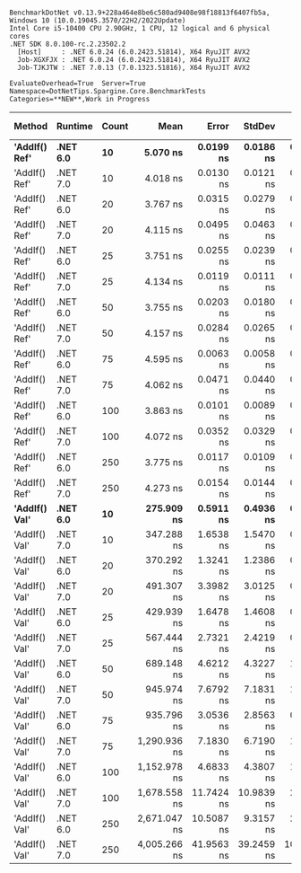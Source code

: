 ```

BenchmarkDotNet v0.13.9+228a464e8be6c580ad9408e98f18813f6407fb5a, Windows 10 (10.0.19045.3570/22H2/2022Update)
Intel Core i5-10400 CPU 2.90GHz, 1 CPU, 12 logical and 6 physical cores
.NET SDK 8.0.100-rc.2.23502.2
  [Host]     : .NET 6.0.24 (6.0.2423.51814), X64 RyuJIT AVX2
  Job-XGXFJX : .NET 6.0.24 (6.0.2423.51814), X64 RyuJIT AVX2
  Job-TJKJTW : .NET 7.0.13 (7.0.1323.51816), X64 RyuJIT AVX2

EvaluateOverhead=True  Server=True  Namespace=DotNetTips.Spargine.Core.BenchmarkTests  
Categories=**NEW**,Work in Progress  

```
| Method        | Runtime  | Count | Mean         | Error      | StdDev     | StdErr     | Min          | Q1           | Median       | Q3           | Max          | Op/s          | CI99.9% Margin | Iterations | Kurtosis | MValue | Skewness | Rank | LogicalGroup | Baseline | Code Size | Allocated |
|-------------- |--------- |------ |-------------:|-----------:|-----------:|-----------:|-------------:|-------------:|-------------:|-------------:|-------------:|--------------:|---------------:|-----------:|---------:|-------:|---------:|-----:|------------- |--------- |----------:|----------:|
| **&#39;AddIf() Ref&#39;** | **.NET 6.0** | **10**    |     **5.070 ns** |  **0.0199 ns** |  **0.0186 ns** |  **0.0048 ns** |     **5.039 ns** |     **5.056 ns** |     **5.070 ns** |     **5.076 ns** |     **5.103 ns** | **197,245,573.2** |      **0.0199 ns** |      **15.00** |    **2.129** |  **2.000** |   **0.3398** |    **6** | *****            | **No**       |     **429 B** |         **-** |
| &#39;AddIf() Ref&#39; | .NET 7.0 | 10    |     4.018 ns |  0.0130 ns |  0.0121 ns |  0.0031 ns |     3.996 ns |     4.010 ns |     4.015 ns |     4.025 ns |     4.040 ns | 248,903,891.3 |      0.0130 ns |      15.00 |    2.058 |  2.000 |   0.2589 |    3 | *            | No       |     424 B |         - |
| &#39;AddIf() Ref&#39; | .NET 6.0 | 20    |     3.767 ns |  0.0315 ns |  0.0279 ns |  0.0075 ns |     3.699 ns |     3.769 ns |     3.778 ns |     3.781 ns |     3.786 ns | 265,459,462.0 |      0.0315 ns |      14.00 |    4.198 |  2.000 |  -1.6866 |    1 | *            | No       |     429 B |         - |
| &#39;AddIf() Ref&#39; | .NET 7.0 | 20    |     4.115 ns |  0.0495 ns |  0.0463 ns |  0.0119 ns |     4.052 ns |     4.068 ns |     4.119 ns |     4.144 ns |     4.190 ns | 243,023,487.9 |      0.0495 ns |      15.00 |    1.386 |  2.000 |   0.0418 |    3 | *            | No       |     424 B |         - |
| &#39;AddIf() Ref&#39; | .NET 6.0 | 25    |     3.751 ns |  0.0255 ns |  0.0239 ns |  0.0062 ns |     3.676 ns |     3.748 ns |     3.752 ns |     3.765 ns |     3.776 ns | 266,574,217.0 |      0.0255 ns |      15.00 |    6.955 |  2.000 |  -1.9422 |    1 | *            | No       |     429 B |         - |
| &#39;AddIf() Ref&#39; | .NET 7.0 | 25    |     4.134 ns |  0.0119 ns |  0.0111 ns |  0.0029 ns |     4.109 ns |     4.126 ns |     4.133 ns |     4.143 ns |     4.149 ns | 241,909,153.0 |      0.0119 ns |      15.00 |    2.297 |  2.000 |  -0.5680 |    3 | *            | No       |     424 B |         - |
| &#39;AddIf() Ref&#39; | .NET 6.0 | 50    |     3.755 ns |  0.0203 ns |  0.0180 ns |  0.0048 ns |     3.712 ns |     3.754 ns |     3.759 ns |     3.765 ns |     3.776 ns | 266,280,448.3 |      0.0203 ns |      14.00 |    3.528 |  2.000 |  -1.2292 |    1 | *            | No       |     429 B |         - |
| &#39;AddIf() Ref&#39; | .NET 7.0 | 50    |     4.157 ns |  0.0284 ns |  0.0265 ns |  0.0069 ns |     4.073 ns |     4.154 ns |     4.161 ns |     4.169 ns |     4.185 ns | 240,580,264.6 |      0.0284 ns |      15.00 |    6.720 |  2.000 |  -1.9254 |    3 | *            | No       |     424 B |         - |
| &#39;AddIf() Ref&#39; | .NET 6.0 | 75    |     4.595 ns |  0.0063 ns |  0.0058 ns |  0.0015 ns |     4.581 ns |     4.591 ns |     4.597 ns |     4.598 ns |     4.607 ns | 217,626,435.5 |      0.0063 ns |      15.00 |    3.592 |  2.000 |  -0.3709 |    5 | *            | No       |     429 B |         - |
| &#39;AddIf() Ref&#39; | .NET 7.0 | 75    |     4.062 ns |  0.0471 ns |  0.0440 ns |  0.0114 ns |     3.964 ns |     4.047 ns |     4.062 ns |     4.092 ns |     4.123 ns | 246,182,486.0 |      0.0471 ns |      15.00 |    2.731 |  2.000 |  -0.6281 |    3 | *            | No       |     424 B |         - |
| &#39;AddIf() Ref&#39; | .NET 6.0 | 100   |     3.863 ns |  0.0101 ns |  0.0089 ns |  0.0024 ns |     3.846 ns |     3.860 ns |     3.864 ns |     3.868 ns |     3.877 ns | 258,887,118.4 |      0.0101 ns |      14.00 |    2.333 |  2.000 |  -0.4286 |    2 | *            | No       |     429 B |         - |
| &#39;AddIf() Ref&#39; | .NET 7.0 | 100   |     4.072 ns |  0.0352 ns |  0.0329 ns |  0.0085 ns |     4.006 ns |     4.061 ns |     4.089 ns |     4.096 ns |     4.103 ns | 245,591,854.1 |      0.0352 ns |      15.00 |    2.278 |  2.000 |  -0.9436 |    3 | *            | No       |     424 B |         - |
| &#39;AddIf() Ref&#39; | .NET 6.0 | 250   |     3.775 ns |  0.0117 ns |  0.0109 ns |  0.0028 ns |     3.760 ns |     3.767 ns |     3.774 ns |     3.782 ns |     3.796 ns | 264,878,173.9 |      0.0117 ns |      15.00 |    1.868 |  2.000 |   0.3886 |    1 | *            | No       |     429 B |         - |
| &#39;AddIf() Ref&#39; | .NET 7.0 | 250   |     4.273 ns |  0.0154 ns |  0.0144 ns |  0.0037 ns |     4.252 ns |     4.262 ns |     4.269 ns |     4.282 ns |     4.302 ns | 234,022,652.7 |      0.0154 ns |      15.00 |    1.970 |  2.000 |   0.4589 |    4 | *            | No       |     424 B |         - |
| **&#39;AddIf() Val&#39;** | **.NET 6.0** | **10**    |   **275.909 ns** |  **0.5911 ns** |  **0.4936 ns** |  **0.1369 ns** |   **275.317 ns** |   **275.681 ns** |   **275.796 ns** |   **275.924 ns** |   **276.970 ns** |   **3,624,381.4** |      **0.5911 ns** |      **13.00** |    **2.904** |  **2.000** |   **1.0280** |    **7** | *****            | **No**       |     **464 B** |    **1640 B** |
| &#39;AddIf() Val&#39; | .NET 7.0 | 10    |   347.288 ns |  1.6538 ns |  1.5470 ns |  0.3994 ns |   344.892 ns |   345.892 ns |   347.454 ns |   348.291 ns |   349.724 ns |   2,879,452.3 |      1.6538 ns |      15.00 |    1.702 |  2.000 |  -0.0412 |    8 | *            | No       |     463 B |    1640 B |
| &#39;AddIf() Val&#39; | .NET 6.0 | 20    |   370.292 ns |  1.3241 ns |  1.2386 ns |  0.3198 ns |   367.283 ns |   369.587 ns |   370.180 ns |   370.992 ns |   372.422 ns |   2,700,573.8 |      1.3241 ns |      15.00 |    3.263 |  2.000 |  -0.4536 |    9 | *            | No       |     464 B |    2760 B |
| &#39;AddIf() Val&#39; | .NET 7.0 | 20    |   491.307 ns |  3.3982 ns |  3.0125 ns |  0.8051 ns |   484.262 ns |   489.873 ns |   491.984 ns |   493.327 ns |   495.285 ns |   2,035,387.8 |      3.3982 ns |      14.00 |    2.808 |  2.000 |  -0.8594 |   11 | *            | No       |     463 B |    2760 B |
| &#39;AddIf() Val&#39; | .NET 6.0 | 25    |   429.939 ns |  1.6478 ns |  1.4608 ns |  0.3904 ns |   425.122 ns |   430.043 ns |   430.402 ns |   430.510 ns |   431.023 ns |   2,325,912.0 |      1.6478 ns |      14.00 |    8.492 |  2.000 |  -2.5125 |   10 | *            | No       |     464 B |    3320 B |
| &#39;AddIf() Val&#39; | .NET 7.0 | 25    |   567.444 ns |  2.7321 ns |  2.4219 ns |  0.6473 ns |   561.177 ns |   566.473 ns |   567.635 ns |   568.227 ns |   571.149 ns |   1,762,289.9 |      2.7321 ns |      14.00 |    3.857 |  2.000 |  -0.8282 |   12 | *            | No       |     463 B |    3320 B |
| &#39;AddIf() Val&#39; | .NET 6.0 | 50    |   689.148 ns |  4.6212 ns |  4.3227 ns |  1.1161 ns |   684.086 ns |   685.688 ns |   687.415 ns |   693.400 ns |   696.561 ns |   1,451,067.3 |      4.6212 ns |      15.00 |    1.331 |  2.000 |   0.3303 |   13 | *            | No       |     464 B |    6120 B |
| &#39;AddIf() Val&#39; | .NET 7.0 | 50    |   945.974 ns |  7.6792 ns |  7.1831 ns |  1.8547 ns |   935.404 ns |   940.496 ns |   943.317 ns |   951.619 ns |   958.401 ns |   1,057,111.3 |      7.6792 ns |      15.00 |    1.517 |  2.000 |   0.1551 |   14 | *            | No       |     463 B |    6120 B |
| &#39;AddIf() Val&#39; | .NET 6.0 | 75    |   935.796 ns |  3.0536 ns |  2.8563 ns |  0.7375 ns |   931.194 ns |   934.018 ns |   935.379 ns |   938.689 ns |   939.872 ns |   1,068,608.7 |      3.0536 ns |      15.00 |    1.590 |  2.000 |  -0.0284 |   14 | *            | No       |     464 B |    8920 B |
| &#39;AddIf() Val&#39; | .NET 7.0 | 75    | 1,290.936 ns |  7.1830 ns |  6.7190 ns |  1.7348 ns | 1,281.365 ns | 1,285.939 ns | 1,291.103 ns | 1,294.045 ns | 1,306.097 ns |     774,632.0 |      7.1830 ns |      15.00 |    2.553 |  2.000 |   0.4081 |   16 | *            | No       |     463 B |    8920 B |
| &#39;AddIf() Val&#39; | .NET 6.0 | 100   | 1,152.978 ns |  4.6833 ns |  4.3807 ns |  1.1311 ns | 1,146.812 ns | 1,148.833 ns | 1,151.275 ns | 1,156.752 ns | 1,159.826 ns |     867,319.1 |      4.6833 ns |      15.00 |    1.290 |  2.000 |   0.1114 |   15 | *            | No       |     464 B |   11720 B |
| &#39;AddIf() Val&#39; | .NET 7.0 | 100   | 1,678.558 ns | 11.7424 ns | 10.9839 ns |  2.8360 ns | 1,665.243 ns | 1,669.426 ns | 1,679.234 ns | 1,684.497 ns | 1,702.414 ns |     595,749.4 |     11.7424 ns |      15.00 |    2.140 |  2.000 |   0.5160 |   17 | *            | No       |     463 B |   11720 B |
| &#39;AddIf() Val&#39; | .NET 6.0 | 250   | 2,671.047 ns | 10.5087 ns |  9.3157 ns |  2.4897 ns | 2,659.547 ns | 2,664.346 ns | 2,669.282 ns | 2,673.942 ns | 2,691.533 ns |     374,385.0 |     10.5087 ns |      14.00 |    2.401 |  2.000 |   0.7168 |   18 | *            | No       |     464 B |   28520 B |
| &#39;AddIf() Val&#39; | .NET 7.0 | 250   | 4,005.266 ns | 41.9563 ns | 39.2459 ns | 10.1333 ns | 3,946.640 ns | 3,973.396 ns | 4,011.275 ns | 4,035.750 ns | 4,059.305 ns |     249,671.3 |     41.9563 ns |      15.00 |    1.460 |  2.000 |  -0.0206 |   19 | *            | No       |     463 B |   28520 B |
